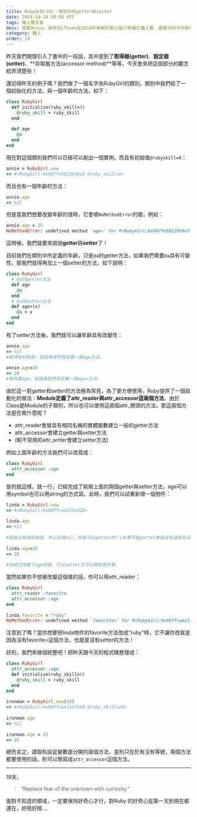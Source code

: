 ```yaml
---
title: Ruby女孩(19)：類別中的getter與setter
date: 2014-10-19 08:58 UTC
tags: 鐵人賽文章
desc: 我是Annie，我參加iThome在2014年舉辦的第七屆iT邦幫忙鐵人賽，連續30天不中斷地記錄自己學習Ruby的歷程，這一系列30篇文章，推薦給跟我一樣初學Ruby約半年的朋友參考。
category: 鐵人
order: 19
---
```


昨天我們開頭引入了書中的一段話，其中提到了**取得器(getter)**、**設定器(setter)**、**存取器方法(accessor method)**等等，今天會來把這個部分的觀念給弄清楚些！

還記得昨天的例子嗎？我們做了一個名字為RubyGirl的類別，類別中我們給了一個初始化的方法，與一個年齡的方法，如下：

~~~ruby
class RubyGirl  
  def initialize(ruby_skill=0)  
    @ruby_skill = ruby_skill  
  end  
  
  def age  
    @a  
  end  
end  
~~~

現在對這個類別我們可以已經可以創出一個實例，而且有初始值`@rubyskill=0`：

~~~ruby
annie = RubyGirl.new  
=> #<RubyGirl:0x007fe5623936c8 @ruby_skill=0>  
~~~

而且也有一個年齡的方法：

~~~ruby
annie.age  
=> nil  
~~~

但是當我們想要改變年齡的值時，它會噴`NoMethodError`的錯，例如：

~~~ruby
annie.age = 25  
NoMethodError: undefined method `age=' for #<RubyGirl:0x007fe5623936c8 @ruby_skill=0, @a=nil>  
~~~

這時候，我們就要來說說**getter**與**setter**了！

目前我們在類別中所定義的年齡，只是`@a`的getter方法，如果我們需要`@a`具有可變性，那我們就得再加上一個setter的方法，如下說明：

~~~ruby
class RubyGirl  
  # @a的getter方法  
  def age  
    @a  
  end  
  # @a的setter方法  
  def age=(x)  
    @a = x  
  end  
end  
~~~

有了setter方法後，我們就可以讓年齡具有改變性：

~~~ruby
annie.age  
=> nil  
#能得到初始值，是因為我們有定義一個age方法。  
  
annie.age=20  
=> 20  
#能改變age，是因為我們有定義一個age=方法。  
~~~

由於這一對getter和setter的方法極為常見，為了更方便使用，Ruby提供了一個自動化的做法：**Module定義了attr_reader與attr_accessor這兩個方法**，由於Class是Module的子類別，所以也可以使用這兩個attr_開頭的方法，那這兩個方法是在做什麼呢？

* attr_reader會替具有相同名稱的實體變數建立一般的getter方法
* attr_accessor會建立getter與setter方法
* (較不常用的attr_writer會建立setter方法)

例如上面年齡的方法我們可以改寫成：

~~~ruby
class RubyGirl  
  attr_accessor :age  
end  
~~~

是的就這樣，就一行，已經完成了剛剛上面的兩個getter與setter方法，age可以用symbol也可以用string的方式寫。此時，我們可以試著新增一個物件：

~~~ruby
linda = RubyGirl.new  
=> #<RubyGirl:0x007fcae211e928>  
  
linda.age  
=> nil  
  
#因為沒有給初始值，所以出現nil，但是可以getter的！(如果不能getter會說沒有這個方法！)  
  
linda.age=20  
=> 20  
  
#也成功改變了age的值，可以setter才可以做到這件事。  
~~~

當然如果你不想被改變這個值的話，你可以用attr_reader：

~~~ruby
class RubyGirl  
  attr_reader :favorite  
  attr_accessor :age  
end  
  
linda.favorite = "ruby"  
NoMethodError: undefined method `favorite=' for #<RubyGirl:0x007fcae211e928 @age=20>  
~~~

注意到了嗎？當你想要把linda物件的favorite方法改成"ruby"時，它不讓你改就是因為沒有favorite=這個方法，也就是沒有setter的方法！

好的，我們來做個統整吧！把昨天跟今天的程式碼整理成：

~~~ruby
class RubyGirl  
  attr_accessor :age  
  def initialize(ruby_skill=0)  
    @ruby_skill = ruby_skill  
  end  
end  
  
ironman = RubyGirl.new(10)  
=> #<RubyGirl:0x007fcae21472b0 @ruby_skill=10>  
  
ironman.age  
=> nil  
  
ironman.age = 25  
=> 25  
~~~

總而言之，讀取和設定變數是分開的兩個方法，差別只在於有沒有等號，兩個方法都要使用的話，則可以簡寫成`attr_accessor`這個方法。

---

19天，

> “Replace fear of the unknown with curiosity.”

面對不知道的領域，一定要保持好奇心才行，對Ruby 的好奇心從第一天到現在都還在，好險好險....
